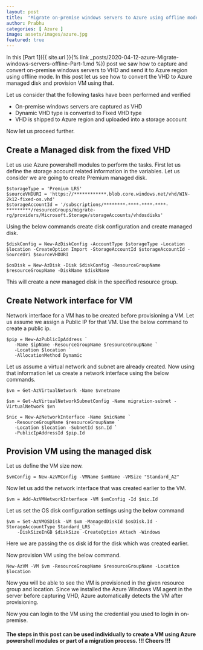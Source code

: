 ```yaml
---
layout: post
title:  "Migrate on-premise windows servers to Azure using offline mode - Part 2"
author: Prabhu
categories: [ Azure ]
image: assets/images/azure.jpg
featured: true
---
```


In this [Part 1]({{ site.url }}{% link _posts/2020-04-12-azure-Migrate-windows-servers-offline-Part-1.md %}) post we saw how to capture and convert on-premise windows servers to VHD and send it to Azure region using offline mode. In this post let us see how to convert the VHD to Azure managed disk and provision VM using that.

Let us consider that the following tasks have been performed and verified
* On-premise windows servers are captured as VHD
* Dynamic VHD type is converted to Fixed VHD type
* VHD is shipped to Azure region and uploaded into a storage account

Now let us proceed further.

## Create a Managed disk from the fixed VHD

Let us use Azure powershell modules to perform the tasks. First let us define the storage account related information in the variables. Let us consider we are going to create Premium managed disk.

```
$storageType = 'Premium_LRS'
$sourceVHDURI = 'https://************.blob.core.windows.net/vhd/WIN-2k12-fixed-os.vhd'
$storageAccountId = '/subscriptions/********-****-****-****-*********/resourceGroups/migrate-rg/providers/Microsoft.Storage/storageAccounts/vhdosdisks'
```

Using the below commands create disk configuration and create managed disk.

```
$diskConfig = New-AzDiskConfig -AccountType $storageType -Location $location -CreateOption Import -StorageAccountId $storageAccountId -SourceUri $sourceVHDURI

$osDisk = New-AzDisk -Disk $diskConfig -ResourceGroupName $resourceGroupName -DiskName $diskName
```

This will create a new managed disk in the specified resource group.

## Create Network interface for VM

Network interface for a VM has to be created before provisioning a VM. Let us assume we assign a Public IP for that VM. Use the below command to create a public ip.

```
$pip = New-AzPublicIpAddress `
   -Name $ipName -ResourceGroupName $resourceGroupName `
   -Location $location `
   -AllocationMethod Dynamic
```

Let us assume a virtual network and subnet are already created. Now using that information let us create a network interface using the below commands.

```
$vn = Get-AzVirtualNetwork -Name $vnetname

$sn = Get-AzVirtualNetworkSubnetConfig -Name migration-subnet -VirtualNetwork $vn

$nic = New-AzNetworkInterface -Name $nicName `
   -ResourceGroupName $resourceGroupName `
   -Location $location -SubnetId $sn.Id `
   -PublicIpAddressId $pip.Id
```

## Provision VM using the managed disk

Let us define the VM size now.

```
$vmConfig = New-AzVMConfig -VMName $vmName -VMSize "Standard_A2"
```

Now let us add the network interface that was created earlier to the VM.

```
$vm = Add-AzVMNetworkInterface -VM $vmConfig -Id $nic.Id  
```

Let us set the OS disk configuration settings using the below command

```
$vm = Set-AzVMOSDisk -VM $vm -ManagedDiskId $osDisk.Id -StorageAccountType Standard_LRS `
    -DiskSizeInGB $diskSize -CreateOption Attach -Windows
```

Here we are passing the os disk id for the disk which was created earlier.

Now provision VM using the below command.

```
New-AzVM -VM $vm -ResourceGroupName $resourceGroupName -Location $location
```

Now you will be able to see the VM is provisioned in the given resource group and location. Since we installed the Azure Windows VM agent in the server before capturing VHD, Azure automatically detects the VM after provisioning. 

Now you can login to the VM using the credential you used to login in on-premise.

#### The steps in this post can be used individually to create a VM using Azure powershell modules or part of a migration process.  !!! Cheers !!!